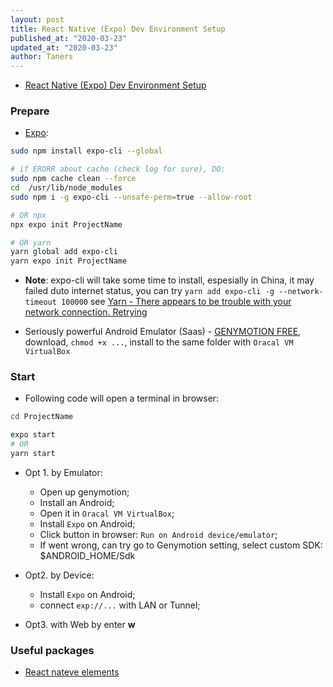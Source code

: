 ```yaml
---
layout: post
title: React Native (Expo) Dev Environment Setup
published_at: "2020-03-23"
updated_at: "2020-03-23"
author: Taners
---
```


- [React Native (Expo) Dev Environment Setup](https://www.youtube.com/watch?v=WnS7dcY5Hys)

### Prepare

- [Expo](https://expo.io/):

```bash
sudo npm install expo-cli --global

# if ERORR about cache (check log for sure), DO:
sudo npm cache clean --force
cd  /usr/lib/node_modules
sudo npm i -g expo-cli --unsafe-perm=true --allow-root

# OR npx
npx expo init ProjectName

# OR yarn
yarn global add expo-cli
yarn expo init ProjectName
```
- **Note**: expo-cli will take some time to install, espesially in China, it may failed duto internet status, you can try `yarn add expo-cli -g --network-timeout 100000` see [Yarn - There appears to be trouble with your network connection. Retrying](https://stackoverflow.com/questions/51508364/yarn-there-appears-to-be-trouble-with-your-network-connection-retrying)

- Seriously powerful Android Emulator (Saas) - [GENYMOTION FREE](https://www.genymotion.com/fun-zone/), download, `chmod +x ...`, install to the same folder with `Oracal VM VirtualBox`

### Start

- Following code will open a terminal in browser:

```bash
cd ProjectName

expo start
# OR
yarn start
```

- Opt 1. by Emulator:

  - Open up genymotion;
  - Install an Android;
  - Open it in `Oracal VM VirtualBox`;
  - Install `Expo` on Android;
  - Click button in browser: `Run on Android device/emulator`;
  - If went wrong, can try go to Genymotion setting, select custom SDK: $ANDROID_HOME/Sdk

- Opt2. by Device:

  - Install `Expo` on Android;
  - connect `exp://...` with LAN or Tunnel;

- Opt3. with Web by enter **w**

### Useful packages

- [React nateve elements](https://react-native-elements.github.io/react-native-elements/)

